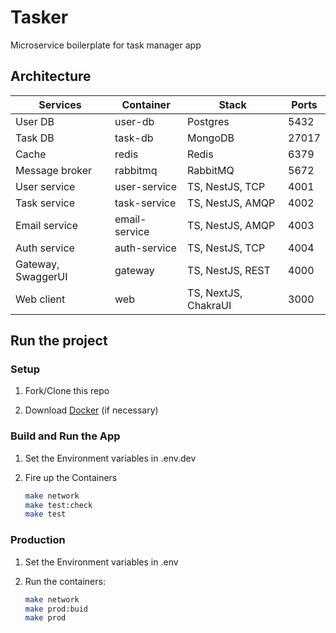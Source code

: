 # Tasker

Microservice boilerplate for task manager app

## Architecture

| Services           | Container       | Stack                    | Ports |
| ------------------ | ----------------| ------------------------ | ----- |
| User DB            | user-db         | Postgres                 | 5432  |
| Task DB            | task-db         | MongoDB                  | 27017 |
| Cache              | redis           | Redis                    | 6379  |
| Message broker     | rabbitmq        | RabbitMQ                 | 5672  |
| User service       | user-service    | TS, NestJS, TCP          | 4001  |
| Task service       | task-service    | TS, NestJS, AMQP         | 4002  |
| Email service      | email-service   | TS, NestJS, AMQP         | 4003  |
| Auth service       | auth-service    | TS, NestJS, TCP          | 4004  |
| Gateway, SwaggerUI | gateway         | TS, NestJS, REST         | 4000  |
| Web client         | web             | TS, NextJS, ChakraUI     | 3000  |

## Run the project

### Setup

1. Fork/Clone this repo

1. Download [Docker](https://docs.docker.com/docker-for-mac/install/) (if necessary)

### Build and Run the App

1. Set the Environment variables in .env.dev

1. Fire up the Containers

   ```sh
   make network
   make test:check
   make test
   ```

### Production

1. Set the Environment variables in .env

1. Run the containers:

   ```sh
   make network
   make prod:buid
   make prod
   ```
